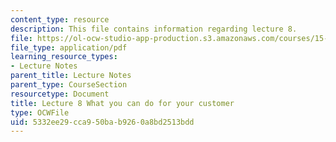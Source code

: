 ```yaml
---
content_type: resource
description: This file contains information regarding lecture 8.
file: https://ol-ocw-studio-app-production.s3.amazonaws.com/courses/15-390-new-enterprises-spring-2013/5332ee29cca950bab9260a8bd2513bdd_MIT15_390S13_lec08.pdf
file_type: application/pdf
learning_resource_types:
- Lecture Notes
parent_title: Lecture Notes
parent_type: CourseSection
resourcetype: Document
title: Lecture 8 What you can do for your customer
type: OCWFile
uid: 5332ee29-cca9-50ba-b926-0a8bd2513bdd
---
```


